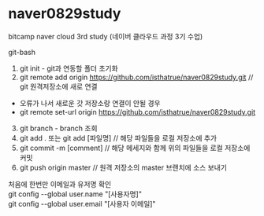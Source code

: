 # naver0829study
bitcamp naver cloud 3rd study (네이버 클라우드 과정 3기 수업)


git-bash

1. git init - git과 연동할 폴더 초기화
2. git remote add origin https://github.com/isthatrue/naver0829study.git // git 원격저장소에 새로 연결
* 오류가 나서 새로운 갓 저장소랑 연결이 안될 경우
* git remote set-url origin https://github.com/isthatrue/naver0829study.git
3. git branch - branch 조회
4. git add . 또는 git add [파일명] // 해당 파일들을 로컬 저장소에 추가
5. git commit -m [comment] // 해당 메세지와 함께 위의 파일들을 로컬 저장소에 커밋
6. git push origin master // 원격 저장소의 master 브랜치에 소스 보내기

처음에 한번만 이메일과 유저명 확인  
git config --global user.name "[사용자명]"  
git config --global user.email "[사용자 이메일]"  
